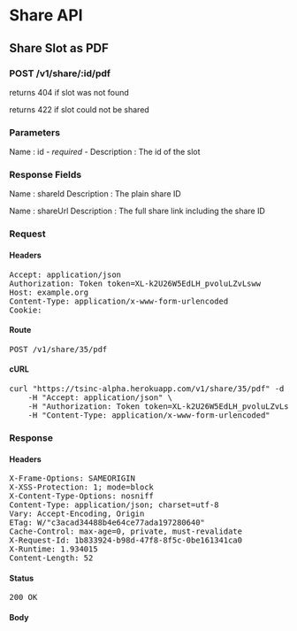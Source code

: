 # Share API

## Share Slot as PDF

### POST /v1/share/:id/pdf

returns 404 if slot was not found

returns 422 if slot could not be shared



### Parameters

Name : id *- required -*
Description : The id of the slot


### Response Fields

Name : shareId
Description : The plain share ID

Name : shareUrl
Description : The full share link including the share ID

### Request

#### Headers

<pre>Accept: application/json
Authorization: Token token=XL-k2U26W5EdLH_pvoluLZvLsww
Host: example.org
Content-Type: application/x-www-form-urlencoded
Cookie: </pre>

#### Route

<pre>POST /v1/share/35/pdf</pre>

#### cURL

<pre class="request">curl &quot;https://tsinc-alpha.herokuapp.com/v1/share/35/pdf&quot; -d &#39;&#39; -X POST \
	-H &quot;Accept: application/json&quot; \
	-H &quot;Authorization: Token token=XL-k2U26W5EdLH_pvoluLZvLsww&quot; \
	-H &quot;Content-Type: application/x-www-form-urlencoded&quot;</pre>

### Response

#### Headers

<pre>X-Frame-Options: SAMEORIGIN
X-XSS-Protection: 1; mode=block
X-Content-Type-Options: nosniff
Content-Type: application/json; charset=utf-8
Vary: Accept-Encoding, Origin
ETag: W/&quot;c3acad34488b4e64ce77ada197280640&quot;
Cache-Control: max-age=0, private, must-revalidate
X-Request-Id: 1b833924-b98d-47f8-8f5c-0be161341ca0
X-Runtime: 1.934015
Content-Length: 52</pre>

#### Status

<pre>200 OK</pre>

#### Body

```javascript

```
